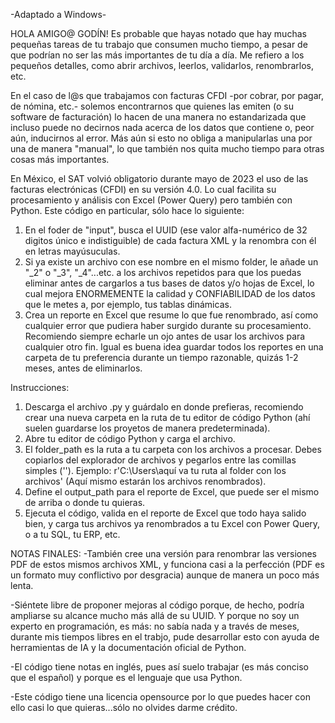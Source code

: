 -Adaptado a Windows-

HOLA AMIGO@ GODÍN!
Es probable que hayas notado que hay muchas pequeñas tareas de tu trabajo que consumen mucho tiempo, a pesar de que podrían no ser las más importantes de tu día a día.
Me refiero a los pequeños detalles, como abrir archivos, leerlos, validarlos, renombrarlos, etc.

En el caso de l@s que trabajamos con facturas CFDI -por cobrar, por pagar, de nómina, etc.- solemos encontrarnos que quienes las emiten (o su software de facturación) lo hacen de una manera no estandarizada que
incluso puede no decirnos nada acerca de los datos que contiene o, peor aún, inducirnos al error. Más aún si esto no obliga a manipularlas una por una de manera "manual", lo que también nos quita mucho tiempo 
para otras cosas más importantes.

En México, el SAT volvió obligatorio durante mayo de 2023 el uso de las facturas electrónicas (CFDI) en su versión 4.0. Lo cual facilita su procesamiento y análisis con Excel (Power Query) pero también con Python.
Este código en particular, sólo hace lo siguiente:

1) En el foder de "input", busca el UUID (ese valor alfa-numérico de 32 digitos único e indistiguible) de cada factura XML y la renombra con él en letras mayúsuculas.
2) Si ya existe un archivo con ese nombre en el mismo folder, le añade un "_2" o "_3", "_4"...etc. a los archivos repetidos para que los puedas eliminar antes de cargarlos a tus bases de datos y/o hojas de Excel,
   lo cual  mejora ENORMEMENTE la calidad y CONFIABILIDAD de los datos que le metes a, por ejemplo, tus tablas dinámicas.
3) Crea un reporte en Excel que resume lo que fue renombrado, así como cualquier error que pudiera haber surgido durante su procesamiento. Recomiendo siempre echarle un ojo antes de usar los archivos para cualquier
   otro fin. Igual es buena idea guardar todos los reportes en una carpeta de tu preferencia durante un tiempo razonable, quizás 1-2 meses, antes de eliminarlos.

Instrucciones:
1) Descarga el archivo .py y guárdalo en donde prefieras, recomiendo crear una nueva carpeta en la ruta de tu editor de código Python (ahí suelen guardarse los proyetos de manera predeterminada).
2) Abre tu editor de código Python y carga el archivo.
3) El folder_path es la ruta a tu carpeta con los archivos a procesar. Debes copiarlos del explorador de archivos y pegarlos entre las comillas simples ('').
   Ejemplo: r'C:\Users\aquí va tu ruta al folder con los archivos' (Aquí mismo estarán los archivos renombrados).
5) Define el output_path para el reporte de Excel, que puede ser el mismo de arriba o donde tu quieras.
6) Ejecuta el código, valida en el reporte de Excel que todo haya salido bien, y carga tus archivos ya renombrados a tu Excel con Power Query, o a tu SQL, tu ERP, etc.

NOTAS FINALES:
-También cree una versión para renombrar las versiones PDF de estos mismos archivos XML, y funciona casi a la perfección (PDF es un formato muy conflictivo por desgracia) aunque de manera un poco más lenta.

-Siéntete libre de proponer mejoras al código porque, de hecho, podría ampliarse su alcance mucho más allá de su UUID. Y porque no soy un experto en programación, es más: no sabía nada y a través de meses, durante mis tiempos libres en el trabjo, pude desarrollar esto con ayuda de herramientas de IA y la documentación oficial de Python.

-El código tiene notas en inglés, pues así suelo trabajar (es más conciso que el español) y porque es el lenguaje que usa Python.

-Este código tiene una licencia opensource por lo que puedes hacer con ello casi lo que quieras...sólo no olvides darme crédito.

